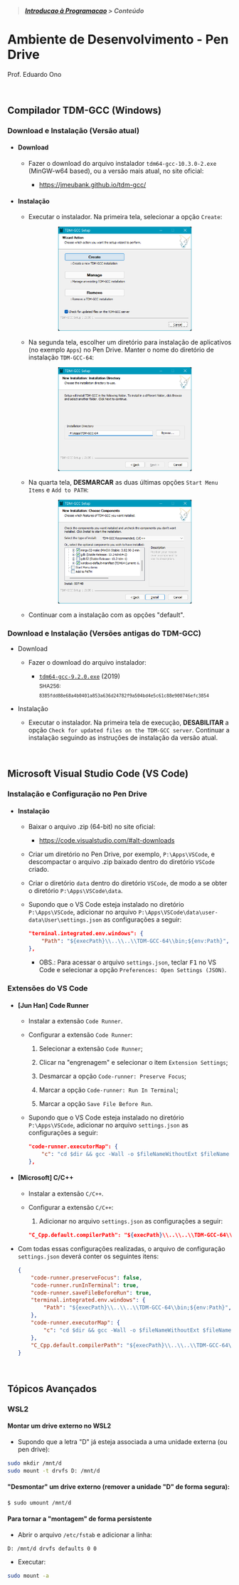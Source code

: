 > <h5><a href="https://github.com/eduardo-ono/Introducao-a-Programacao">Introducao à Programacao</a> > Conteúdo</h5>

# Ambiente de Desenvolvimento - Pen Drive

Prof. Eduardo Ono

<br>

## Compilador TDM-GCC (Windows)

### Download e Instalação (Versão atual)

* #### Download

  * Fazer o download do arquivo instalador `tdm64-gcc-10.3.0-2.exe` (MinGW-w64 based), ou a versão mais atual, no site oficial:

    * https://jmeubank.github.io/tdm-gcc/

* #### Instalação

  * Executar o instalador. Na primeira tela, selecionar a opção `Create`:

  <p align="center"><img src="./assets/tdm-gcc-install-pen-drive-01.png" alt="img" width="300"></p>

  * Na segunda tela, escolher um diretório para instalação de aplicativos (no exemplo `Apps`) no Pen Drive. Manter o nome do diretório de instalação `TDM-GCC-64`:

  <p align="center"><img src="./assets/tdm-gcc-install-pen-drive-03.png" alt="img" width="300"></p>

  * Na quarta tela, __DESMARCAR__ as duas últimas opções `Start Menu Items` e `Add to PATH`:

  <p align="center"><img src="./assets/tdm-gcc-install-pen-drive-04.png" alt="img" width="300"></p>

  * Continuar com a instalação com as opções "default".

### Download e Instalação (Versões antigas do TDM-GCC)

* Download

  * Fazer o download do arquivo instalador:

    * [`tdm64-gcc-9.2.0.exe`](https://github.com/jmeubank/tdm-gcc/releases/download/v9.2.0-tdm64-1/tdm64-gcc-9.2.0.exe) (2019)<br><sub>SHA256: `8385fdd88e68a4b0401a853a636d24782f9a504bd4e5c61c88e900746efc3854`</sub>

* Instalação

  * Executar o instalador. Na primeira tela de execução, __DESABILITAR__ a opção `Check for updated files on the TDM-GCC server`. Continuar a instalação seguindo as instruções de instalação da versão atual.

<br>

## Microsoft Visual Studio Code (VS Code)

### Instalação e Configuração no Pen Drive

* #### Instalação

  * Baixar o arquivo .zip (64-bit) no site oficial:

    * https://code.visualstudio.com/#alt-downloads
  
  * Criar um diretório no Pen Drive, por exemplo, `P:\Apps\VSCode`, e descompactar o arquivo .zip baixado dentro do diretório `VSCode` criado.
  
  * Criar o diretório `data` dentro do diretório `VSCode`, de modo a se obter o diretório `P:\Apps\VSCode\data`.

  * Supondo que o VS Code esteja instalado no diretório `P:\Apps\VSCode`, adicionar no arquivo `P:\Apps\VSCode\data\user-data\User\settings.json` as configurações a seguir:

    ```json
    "terminal.integrated.env.windows": {
        "Path": "${execPath}\\..\\..\\TDM-GCC-64\\bin;${env:Path}",
    },
    ```

    * OBS.: Para acessar o arquivo `settings.json`, teclar <kbd>F1</kbd> no VS Code e selecionar a opção `Preferences: Open Settings (JSON)`.

### Extensões do VS Code

* #### [Jun Han] Code Runner

  * Instalar a extensão `Code Runner`.

  * Configurar a extensão `Code Runner`:

    1. Selecionar a extensão `Code Runner`;

    1. Clicar na "engrenagem" e selecionar o item `Extension Settings`;

    1. Desmarcar a opção `Code-runner: Preserve Focus`;

    1. Marcar a opção `Code-runner: Run In Terminal`;

    1. Marcar a opção `Save File Before Run`.

  * Supondo que o VS Code esteja instalado no diretório `P:\Apps\VSCode`, adicionar no arquivo `settings.json` as configurações a seguir:

    ```json
    "code-runner.executorMap": {
        "c": "cd $dir && gcc -Wall -o $fileNameWithoutExt $fileName && ./$fileNameWithoutExt",
    },
    ```

* #### [Microsoft] C/C++

  * Instalar a extensão `C/C++`.

  * Configurar a extensão `C/C++`:

    1. Adicionar no arquivo `settings.json` as configurações a seguir:

      ```json
      "C_Cpp.default.compilerPath": "${execPath}\\..\\..\\TDM-GCC-64\\bin\\gcc.exe",
      ``` 

* Com todas essas configurações realizadas, o arquivo de configuração `settings.json` deverá conter os seguintes itens:

  ```json
  {
      "code-runner.preserveFocus": false,
      "code-runner.runInTerminal": true,
      "code-runner.saveFileBeforeRun": true,
      "terminal.integrated.env.windows": {
          "Path": "${execPath}\\..\\..\\TDM-GCC-64\\bin;${env:Path}",
      },
      "code-runner.executorMap": {
          "c": "cd $dir && gcc -Wall -o $fileNameWithoutExt $fileName && ./$fileNameWithoutExt",
      },
      "C_Cpp.default.compilerPath": "${execPath}\\..\\..\\TDM-GCC-64\\bin\\gcc.exe",
  }
  ```

<br>

## Tópicos Avançados

### WSL2

#### Montar um drive externo no WSL2

* Supondo que a letra "D" já esteja associada a uma unidade externa (ou pen drive):

```bash
sudo mkdir /mnt/d
sudo mount -t drvfs D: /mnt/d 
```

####  "Desmontar" um drive externo (remover a unidade "D" de forma segura):

```bash
$ sudo umount /mnt/d
```

#### Para tornar a "montagem" de forma persistente

* Abrir o arquivo `/etc/fstab` e adicionar a linha:

```
D: /mnt/d drvfs defaults 0 0
```

* Executar:

```bash
sudo mount -a
```

<br>

